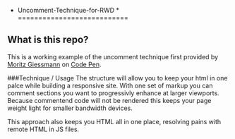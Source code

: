 * Uncomment-Technique-for-RWD *
===========================

What is this repo?
------------------
This is a working example of the uncomment technique first provided by [Moritz Giessmann](http://moritz-giessmann.de) on [Code Pen](http://codepen.io/MoritzGiessmann/pen/LcfdH).


###Technique / Usage
The structure will allow you to keep your html in one palce while building a responsive site. With one set of markup you can comment sections you want to progressivly enhance at larger viewports. Because commentend code will not be rendered this keeps your page weight light for smaller bandwidth devices.

This approach also keeps you HTML all in one place, resolving pains with remote HTML in JS files.